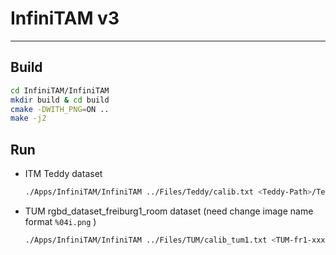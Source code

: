 # InfiniTAM v3

-----

## Build

```sh
cd InfiniTAM/InfiniTAM
mkdir build & cd build
cmake -DWITH_PNG=ON ..
make -j2
```

## Run

* ITM Teddy dataset
  ```sh
  ./Apps/InfiniTAM/InfiniTAM ../Files/Teddy/calib.txt <Teddy-Path>/Teddy/Frames/%04i.ppm <Teddy-Path>/Teddy/Frames/%04i.pgm
  ```

* TUM rgbd_dataset_freiburg1_room dataset (need change image name format `%04i.png` )
  ```sh
  ./Apps/InfiniTAM/InfiniTAM ../Files/TUM/calib_tum1.txt <TUM-fr1-xxx-Path>/rgb/%04i.png <TUM-fr1-xxx-Path>/depth/%04i.png
  ```